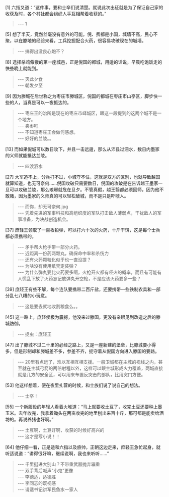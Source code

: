 
[1] 六指又道：“这件事，要和士卒们说清楚。就说此次出征就是为了保证自己家的收获及时，各个村社都会组织人手互相帮着收获的。”
>--- 1<br>

[5] 想了半天，竟然丝毫没有意外的可能。倪、费都是小国，城墙不高，民心不聚，以在滕地的经验来看，工兵挖掘配合火药，很容易攻破现在的城墙。
>--- 搞得出没良心炮不？<br>

[8] 选择杀鸡儆猴的第一座城邑，正是倪国的都城，用适的话说，早晨吃饱饭走的快些晚上就能到。
>--- 灭此夕食<br>
>--- 朝发夕至<br>

[9] 因为滕城在后世称之为枣庄市滕城区，倪国的都城在枣庄市山亭区，脚步快一些的人，当真是可以一夜抵达的。
>--- 枣庄王的治所是现在的枣庄市峄城区，跟这一段提到的这两个城不是一个地方。<br>
>--- 卖枣吧<br>
>--- 不知道枣庄王会做何感想。<br>
>--- 好好的兰陵。。<br>

[13] 而如果倪城可以数日攻下，并且一击远遁，那么从沛县过泗水，数日内墨家的义师就能抵达兰陵。
>--- 四渡泗水<br>

[27] 大军追不上，分兵打不过，小城守不住，这就是双方的区别，也就导致越国就算知道，也无可奈何……倪国攻破只需要数日，倪国的攻破是在告诉越王墨家一旦可以攻破兰陵，那么琅琊就危在旦夕。不管真假，越王翳都必须回师，因为他不敢赌，因为墨家的义师真的可以轻松破城，而不是只是吓唬人。
>--- 而你，却无可奈何.jpg<br>
>--- 凭着先进的军事科技和高组织度的军队打击敌人薄弱点，干扰敌人的军事准备，为决战创造机会。<br>

[37] 庶轻王领取了一百枚铅弹，可以打六十次的火药，十斤干饼，这是每个士兵都必须携带的。
>--- 矛手帮火枪手带一部分火药。<br>
>--- 近距离一份药两颗丸，确保命中率和杀伤力<br>
>--- 还有火药颗粒化似乎也一直没提？<br>
>--- 为啥没有使用纸壳定装弹？<br>
>--- 为什么弹丸要比火药要多啊，火枪开火都有哑火的概率，而且有可能有人慌乱下放了火药忘记放弹丸开空枪，不是应该火药要多一些？<br>

[39] 庶轻王有些不解，每个连队要携带二百斤盐，还要携带一些铁制农具和一部分乱七八糟的小玩意。
>--- 这是要去就地收割粮食么。。<br>

[45] 这一路上，庶轻侯极为震撼，他没来过滕国，更没有亲眼见到改造之后的滕城防御。
>--- 捉虫：庶轻王<br>

[47] 出了滕城不过二十里的必经之路上，又是一座新建的堡垒，比滕城要小得多，但是形制却和滕城差不多，参差不齐，扼守着从倪国方向进入滕国的要路。
>--- 20里有点远了，难以互相互相支援。一般卫城都在主城的视线之内，甚至就在主城弓箭的两倍射程以外，这样可以跟主城形成火力覆盖，两城直接就是几方的安全区，可以用来布置反突击的部队，比用突门方便。<br>

[53] 他这样想着，便在夜里扎营的时候，和士族们说了说自己的想法。
>--- 士卒！<br>

[55] 一个新服役的年轻人看着火堆道：“马上就要收土豆了，收完土豆还要种上墨玉米。去年收完，我拿着锄头在两亩收完的地里刨出来百十斤，那可都是能卖给酒坊的。再说养猪也好啊。”
>--- 土豆啊，土豆好啊，收获的时候好高兴的<br>
>--- 这才是写小说！！<br>

[64] 他仔细一看，正是适和六指以及旅帅，正朝这边走来，庶轻王急忙起身，就听适说道：“讲得很好嘛，继续说啊，我也来听听……”
>--- 千里挺进大别山？不带重武器抛弃辎重<br>
>--- 双手背后喊声"小鬼"更像<br>
>--- 李德适，适德胜<br>
>--- 李同志的既视感<br>
>--- 请适书记讲军民鱼水一家人<br>
